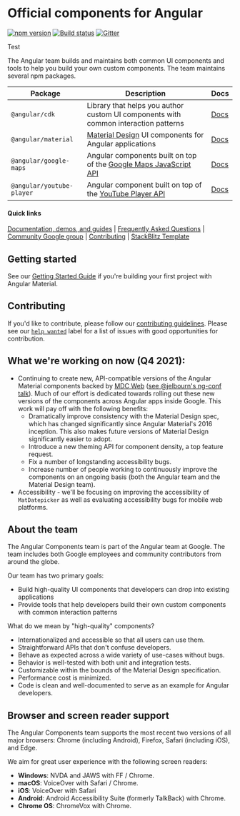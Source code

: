 # Official components for Angular
[![npm version](https://badge.fury.io/js/%40angular%2Fcdk.svg)](https://www.npmjs.com/package/@angular/cdk)
[![Build status](https://circleci.com/gh/angular/components.svg?style=svg)](https://circleci.com/gh/angular/components)
[![Gitter](https://badges.gitter.im/angular/components.svg)](https://gitter.im/angular/material2?utm_source=badge&utm_medium=badge&utm_campaign=pr-badge)

Test

The Angular team builds and maintains both common UI components and tools to help you build your
own custom components. The team maintains several npm packages.

| Package                   | Description                                                                         | Docs             |
| ------------------------- | ----------------------------------------------------------------------------------- | ---------------- |
| `@angular/cdk`            | Library that helps you author custom UI components with common interaction patterns | [Docs][cdk-docs] |
| `@angular/material`       | [Material Design][] UI components for Angular applications                          | [Docs][mat-docs] |
| `@angular/google-maps`    | Angular components built on top of the [Google Maps JavaScript API][]               | [Docs][map-docs] |
| `@angular/youtube-player` | Angular component built on top of the [YouTube Player API][]                        | [Docs][ytp-docs] |


#### Quick links
[Documentation, demos, and guides][mat-docs] |
[Frequently Asked Questions](FAQ.md) |
[Community Google group](https://groups.google.com/forum/#!forum/angular-material2) |
[Contributing](https://github.com/angular/components/blob/main/CONTRIBUTING.md) |
[StackBlitz Template](https://stackblitz.com/fork/components-issue)

## Getting started

See our [Getting Started Guide][getting-started] if you're building your first project with Angular
Material.


## Contributing

If you'd like to contribute, please follow our [contributing guidelines][contributing]. Please see
our [`help wanted`][help-wanted] label for a list of issues with good opportunities for
contribution.

## What we're working on now (Q4 2021):
* Continuing to create new, API-compatible versions of the Angular Material components backed by
[MDC Web][] ([see @jelbourn's ng-conf talk](https://youtu.be/4EXQKP-Sihw?t=891)). Much of our effort
is dedicated towards rolling out these new versions of the components across Angular apps
inside Google. This work will pay off with the following benefits:
  * Dramatically improve consistency with the Material Design spec, which has changed significantly
    since Angular Material's 2016 inception. This also makes future versions of Material Design
    significantly easier to adopt.
  * Introduce a new theming API for component density, a top feature request.
  * Fix a number of longstanding accessibility bugs.
  * Increase number of people working to continuously improve the components on an ongoing basis
    (both the Angular team and the Material Design team).
* Accessibility - we'll be focusing on improving the accessibility of `MatDatepicker` as well as
evaluating accessibility bugs for mobile web platforms.


## About the team
The Angular Components team is part of the Angular team at Google. The team includes both Google
employees and community contributors from around the globe.

Our team has two primary goals:
* Build high-quality UI components that developers can drop into existing applications 
* Provide tools that help developers build their own custom components with common interaction
patterns


What do we mean by "high-quality" components?
* Internationalized and accessible so that all users can use them.
* Straightforward APIs that don't confuse developers.
* Behave as expected across a wide variety of use-cases without bugs.
* Behavior is well-tested with both unit and integration tests.
* Customizable within the bounds of the Material Design specification.
* Performance cost is minimized.
* Code is clean and well-documented to serve as an example for Angular developers.

## Browser and screen reader support
The Angular Components team supports the most recent two versions of all major browsers:
Chrome (including Android), Firefox, Safari (including iOS), and  Edge.

We aim for great user experience with the following screen readers:
* **Windows**: NVDA and JAWS with FF / Chrome.
* **macOS**: VoiceOver with Safari / Chrome.
* **iOS**: VoiceOver with Safari
* **Android**: Android Accessibility Suite (formerly TalkBack) with Chrome.
* **Chrome OS**: ChromeVox with Chrome.


[Material Design]: https://material.io
[Google Maps JavaScript API]: https://developers.google.com/maps/documentation/javascript/tutorial
[YouTube Player API]: https://developers.google.com/youtube/iframe_api_reference
[MDC Web]: https://github.com/material-components/material-components-web/
[cdk-docs]: https://material.angular.io/cdk/categories
[mat-docs]: https://material.angular.io
[map-docs]: https://github.com/angular/components/blob/main/src/google-maps/README.md
[ytp-docs]: https://github.com/angular/components/blob/main/src/youtube-player/README.md
[getting-started]: https://material.angular.io/guide/getting-started
[contributing]: https://github.com/angular/components/blob/main/CONTRIBUTING.md
[help-wanted]: https://github.com/angular/components/issues?q=is%3Aissue+is%3Aopen+label%3A%22help+wanted%22
